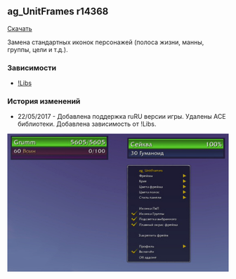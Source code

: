 ## ag_UnitFrames r14368

[Скачать](https://github.com/WoWruRU-ClassicAddons/ag_UnitFrames/releases/download/r14368/ag.UnitFrames.zip)

Замена стандартных иконок персонажей (полоса жизни, манны, группы, цели и т.д.). 

### Зависимости
- [!Libs](Libs.html)

### История изменений
- 22/05/2017 - Добавлена поддержка ruRU версии игры. Удалены ACE библиотеки. Добавлена зависимость от !Libs.

![image1](/assets/img/ag_UnitFrames.jpg)
